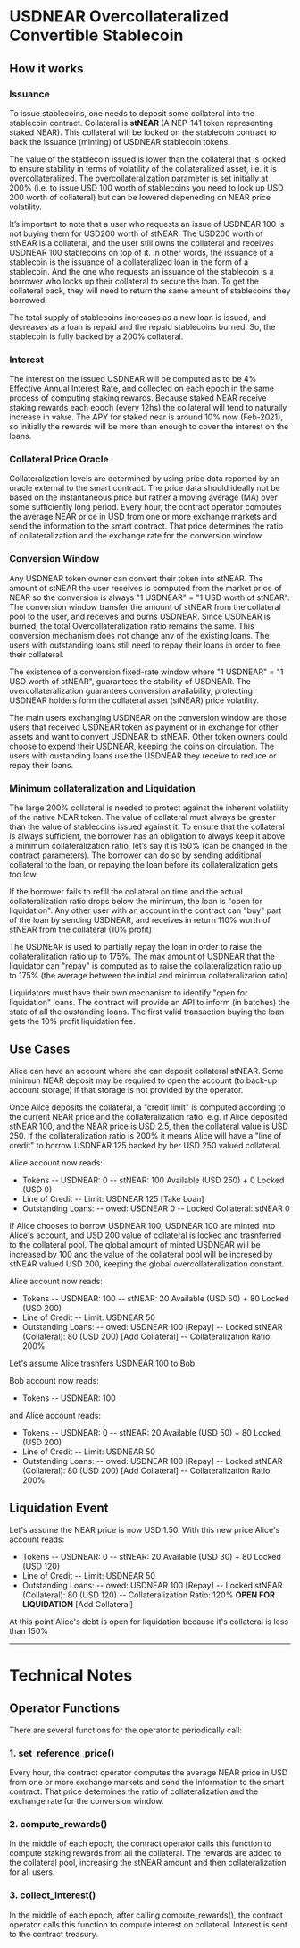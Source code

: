 # USDNEAR Overcollateralized Convertible Stablecoin

## How it works

### Issuance

To issue stablecoins, one needs to deposit some collateral into the stablecoin contract. Collateral is **stNEAR** (A NEP-141 token representing staked NEAR). This collateral will be locked on the stablecoin contract to back the issuance (minting) of USDNEAR stablecoin tokens.

The value of the stablecoin issued is lower than the collateral that is locked to ensure stability in terms of volatility of the collateralized asset, i.e. it is overcollateralized. The overcollateralization parameter is set initially at 200% (i.e. to issue USD 100 worth of stablecoins you need to lock up USD 200 worth of collateral) but can be lowered depeneding on NEAR price volatility.

It’s important to note that a user who requests an issue of USDNEAR 100 is not buying them for USD200 worth of stNEAR. The USD200 worth of stNEAR is a collateral, and the user still owns the collateral and receives USDNEAR 100 stablecoins on top of it. In other words, the issuance of a stablecoin is the issuance of a collateralized loan in the form of a stablecoin. And the one who requests an issuance of the stablecoin is a borrower who locks up their collateral to secure the loan. To get the collateral back, they will need to return the same amount of stablecoins they borrowed.

The total supply of stablecoins increases as a new loan is issued, and decreases as a loan is repaid and the repaid stablecoins burned. So, the stablecoin is fully backed by a 200% collateral.

### Interest

The interest on the issued USDNEAR will be computed as to be 4% Effective Annual Interest Rate, and collected on each epoch in the same process of computing staking rewards.
Because staked NEAR receive staking rewards each epoch (every 12hs) the collateral will tend to naturally increase in value. The APY for staked near is around 10% now (Feb-2021), so initially the rewards will be more than enough to cover the interest on the loans.

### Collateral Price Oracle

Collateralization levels are determined by using price data reported by an oracle external to the smart contract. The price data should ideally not be based on the instantaneous price but rather a moving average (MA) over some sufficiently long period. Every hour, the contract operator computes the average NEAR price in USD from one or more exchange markets and send the information to the smart contract. That price determines the ratio of collateralization and the exchange rate for the conversion window.

### Conversion Window

Any USDNEAR token owner can convert their token into stNEAR. The amount of stNEAR the user receives is computed from the market price of NEAR so the conversion is always "1 USDNEAR" = "1 USD worth of stNEAR". The conversion window transfer the amount of stNEAR from the collateral pool to the user, and receives and burns USDNEAR. Since USDNEAR is burned, the total Overcollateralization ratio remains the same.  This conversion mechanism does not change any of the existing loans. The users with outstanding loans still need to repay their loans in order to free their collateral.

The existence of a conversion fixed-rate window where "1 USDNEAR" = "1 USD worth of stNEAR", guarantees the stability of USDNEAR. The overcollateralization guarantees conversion availability, protecting USDNEAR holders form the collateral asset (stNEAR) price volatility.

The main users exchanging USDNEAR on the conversion window are those users that received USDNEAR token as payment or in exchange for other assets and want to convert USDNEAR to stNEAR. Other token owners could choose to expend their USDNEAR, keeping the coins on circulation. The users with oustanding loans use the USDNEAR they receive to reduce or repay their loans.

### Minimum collateralization and Liquidation

The large 200% collateral is needed to protect against the inherent volatility of the native NEAR token. The value of collateral must always be greater than the value of stablecoins issued against it. To ensure that the collateral is always sufficient, the borrower has an obligation to always keep it above a minimum collateralization ratio, let’s say it is 150% (can be changed in the contract parameters). The borrower can do so by sending additional collateral to the loan, or repaying the loan before its collateralization gets too low.

If the borrower fails to refill the collateral on time and the actual collateralization ratio drops below the minimum, the loan is "open for liquidation". Any other user with an account in the contract can "buy" part of the loan by sending USDNEAR, and receives in return 110% worth of stNEAR from the collateral (10% profit)

The USDNEAR is used to partially repay the loan in order to raise the collateralization ratio up to 175%. The max amount of USDNEAR that the liquidator can "repay" is computed as to raise the collateralization ratio up to 175% (the average between the initial and minimun collateralization ratio)

Liquidators must have their own mechanism to identify "open for liquidation" loans. The contract will provide an API to inform (in batches) the state of all the oustanding loans. The first valid transaction buying the loan gets the 10% profit liquidation fee.

## Use Cases

Alice can have an account where she can deposit collateral stNEAR. 
Some minimun NEAR deposit may be required to open the account (to back-up account storage) if that storage is not provided by the operator.

Once Alice deposits the collateral, a "credit limit" is computed according to the current NEAR price and the collateralization ratio. e.g. if Alice deposited stNEAR 100, and the NEAR price is USD 2.5, then the collateral value is USD 250. If the collateralization ratio is 200% it means Alice will have a "line of credit" to borrow USDNEAR 125 backed by her USD 250 valued collateral.

Alice account now reads:
- Tokens
-- USDNEAR: 0
-- stNEAR: 100 Available (USD 250) + 0 Locked (USD 0)
- Line of Credit
-- Limit: USDNEAR 125 [Take Loan]
- Outstanding Loans:
-- owed: USDNEAR 0
-- Locked Collateral: stNEAR 0


If Alice chooses to borrow USDNEAR 100, USDNEAR 100 are minted into Alice's account, and USD 200 value of collateral is locked and trasnferred to the collateral pool. The global amount of minted USDNEAR will be increased by 100 and the value of the collateral pool will be incresed by stNEAR valued USD 200, keeping the global overcollateralization constant.

Alice account now reads:
- Tokens
-- USDNEAR: 100
-- stNEAR: 20 Available (USD 50) + 80 Locked (USD 200)
- Line of Credit
-- Limit: USDNEAR 50
- Outstanding Loans:
-- owed: USDNEAR 100   [Repay]
-- Locked stNEAR (Collateral): 80 (USD 200) [Add Collateral]
-- Collateralization Ratio: 200%

Let's assume Alice trasnfers USDNEAR 100 to Bob

Bob account now reads:
- Tokens
-- USDNEAR: 100

and Alice account reads:
- Tokens
-- USDNEAR: 0
-- stNEAR: 20 Available (USD 50) + 80 Locked (USD 200)
- Line of Credit
-- Limit: USDNEAR 50
- Outstanding Loans:
-- owed: USDNEAR 100   [Repay]
-- Locked stNEAR (Collateral): 80 (USD 200) [Add Collateral]
-- Collateralization Ratio: 200%

## Liquidation Event

Let's assume the NEAR price is now USD 1.50. With this new price Alice's account reads:

- Tokens
-- USDNEAR: 0
-- stNEAR: 20 Available (USD 30) + 80 Locked (USD 120)
- Line of Credit
-- Limit: USDNEAR 50
- Outstanding Loans:
-- owed: USDNEAR 100   [Repay]
-- Locked stNEAR (Collateral): 80 (USD 120) 
-- Collateralization Ratio: 120% **OPEN FOR LIQUIDATION** [Add Collateral]

At this point Alice's debt is open for liquidation because it's collateral is less than 150%


-------------------

# Technical Notes

## Operator Functions

There are several functions for the operator to periodically call:

### 1. set_reference_price()

Every hour, the contract operator computes the average NEAR price in USD from one or more exchange markets and send the information to the smart contract. That price determines the ratio of collateralization and the exchange rate for the conversion window.

###  2. compute_rewards()

In the middle of each epoch, the contract operator calls this function to compute staking rewards from all the collateral. The rewards are added to the collateral pool, increasing the stNEAR amount and then collateralization for all users.

###  3. collect_interest()

In the middle of each epoch, after calling compute_rewards(), the contract operator calls this function to compute interest on collateral. Interest is sent to the contract treasury.

